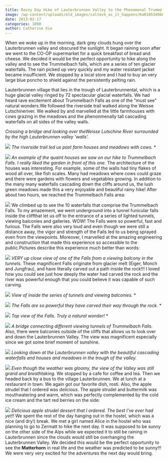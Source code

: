 ```yaml
---
title: Rainy Day Hike of Lauterbrunnen Valley to the Phenomenal Trummelbach Falls
image: /wp-content/uploads/old_images/caltech_as_it_happens/6a0105349b8251970b017c36e8321a970b.jpg
date: 2013-02-17
categories: 1098
author: Catherine Xie
---
```


When we woke up in the morning, dark grey clouds hung over the Lauterbrunnen valley and obscured the sunlight. It began raining soon after we went to the CO-OP supermarket for a quick breakfast of bread and cheese. We decided it would be the perfect opportunity to hike along the valley and to see the Trummelbach falls, which are a series of ten glacier waterfalls. The rain picked up very quickly and my water resistant
jacket became insufficient. We stopped by a local store and I had to buy an very large blue
poncho to shield against the persistently pelting rain.

Lauterbrunnen village that lies in the trough of Lauterbrunnental, which is a huge glacial valley ringed by 72 spectacular glacial waterfalls. We had heard rave excitement about Trummelbach Falls as one of the "must see" natural wonders.We followed the riverside trail walked along the Weisse Lutschineriver. We walked by and marvelled at the little farmhouses with cows grazing in the meadows and the phenonmenally tall cascading waterfalls on all sides of the valley walls.

*Crossing a bridge and looking over theWeisse Lutschine River surrounded by the high Lauterbrunnen valley 'walls'.*


![](/old_images/caltech_as_it_happens/6a0105349b8251970b017d411790d4970c.jpg)
*The riverside trail led us past farm houses and meadows with cows.*
*

![](/old_images/caltech_as_it_happens/6a0105349b8251970b017c36e8346b970b.jpg)
*An example of the quaint houses we saw on our hike to Trummelbach Falls. I really liked the garden in front of this one.*
The architecture of the houses was
interesting. For example, some of the walls had tiny flakes of wood all over,
like fish scales. Many had meadows where cows could graze and there were gardens with flowers and vegetables growing. In addition to the many many waterfalls cascading down the cliffs around us, the lush green meadows made this a very enjoyable and beautiful rainy hike!
 After about two hours, we reached the Trummelbach Falls area:


![](/old_images/caltech_as_it_happens/6a0105349b8251970b017ee88b61f2970d.jpg)
We climbed up to see the 10 waterfalls that comprise the Trummelbach Falls. To my amazement, we went underground into a tunnel funicular falls inside the cliffthat let us off to the entrance of a series of lighted tunnels, viewing balconies and galleries. WOW! The Falls were so powerful, fast and furious. The Falls were also very loud and even though we were still a distance away, the vigor and strength of the Falls led to us being sprayed even from the viewpoints. Moreover, I marvelled at the amazing engineering and construction that made this experience so accessible to the public.Pictures describe this experience much better than words:


![](/old_images/caltech_as_it_happens/6a0105349b8251970b017ee88b6747970d.jpg)
*VERY up close view of one of the Falls from a viewing balcony in the tunnels.*
These magnificent Falls originate from glacier melt (Eiger, Monch and Jungfrau),
and have literally carved out a path inside the rock!!! I loved how you could see just how
deeply the water had carved the rock and the river was powerful enough that you
could believe it was capable of such carving.


![](/old_images/caltech_as_it_happens/6a0105349b8251970b017d4117a7c1970c.jpg)
*View of inside the series of tunnels and viewing balconies.*
*

![](/old_images/caltech_as_it_happens/6a0105349b8251970b017d4117a84a970c.jpg)
*The Falls are so powerful they have carved their way through the rock.*
*

![](/old_images/caltech_as_it_happens/6a0105349b8251970b017ee88b7361970d.jpg)
*Top view of the Falls. Truly a natural wonder!*
*

![](/old_images/caltech_as_it_happens/6a0105349b8251970b017ee88b7583970d.jpg)
*A bridge connecting different viewing tunnels of Trummelbach Falls.*
Also, there were balconies outside of the cliffs that allows us to look over and down the Lauterbrunnen Valley. The view was magnificent especially since we got some brief moment of sunshine.


![](/old_images/caltech_as_it_happens/6a0105349b8251970b017ee88b7818970d.jpg)
*Looking down at the Lauterbrunnen valley with the beautiful cascading waterfalls and houses and meadows in the trough of the valley.*


![](/old_images/caltech_as_it_happens/6a0105349b8251970b017d4117af6d970c.jpg)
*Even though the weather was gloomy, the view of the Valley was still grand and breathtaking.*
We stopped by a cafe for coffee and tea. Then we headed back by a bus to the village Lauterbrunnen. We at lunch at a restaurant in town. We again got our favorite dish, rosti. Also, the apple strudel that I ordered was *delicious*. The apple strudel and buttermilk was mouthwatering and warm, which was perfectly complemented by the cold ice cream and the tart red berries on the side:


![](/old_images/caltech_as_it_happens/6a0105349b8251970b017ee88b7dc7970d.jpg)
*Delicious apple strudel dessert that I ordered. The best I've ever had yet!!*
We
spent the rest of the day hanging out in the hostel, which was a nice (and dry!) break. We met a girl named Alice in the hostel who was planning to go to Zermatt to hike the next day. It was supposed to be sunny on the other side of the Alps while we expected it to still be
raining in Lauterbrunnen since the clouds would still be overhanging the Lauterbrunnen Valley. We decided this would be the perfect opportunity to see the **Matterhorn** in real life and the weather was predicted to be sunny!!! We were very very excited for the adventures the next day would bring.

